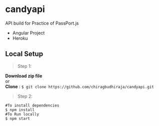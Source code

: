 # candyapi
API build for Practice of PassPort.js
- Angular Project
- Heroku
## Local Setup
> Step 1:  

**Download zip file**  
or  
**Clone** : `$ git clone https://github.com/chiragbudhiraja/candyapi.git`


>Step 2:
```
#To install dependencies
$ npm install
#To Run locally
$ npm start 
``` 
